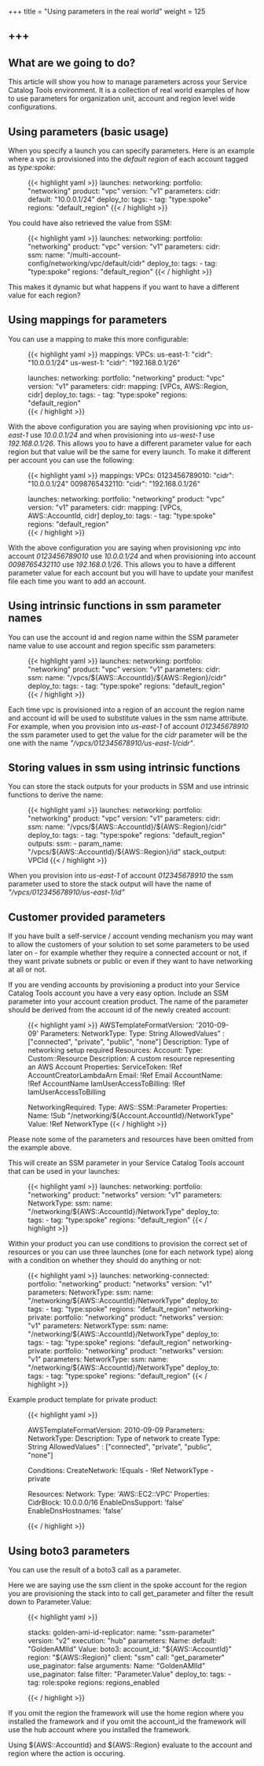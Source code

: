 +++
title = "Using parameters in the real world"
weight = 125

+++
---

## What are we going to do?

This article will show you how to manage parameters across your Service Catalog Tools environment.  It is a collection 
of real world examples of how to use parameters for organization unit, account and region level wide configurations. 


## Using parameters (basic usage)

When you specify a launch you can specify parameters.  Here is an example where a vpc is provisioned into the *default
region* of each account tagged as *type:spoke*:

 <figure>
  {{< highlight yaml >}}
launches:
  networking:
    portfolio: "networking"
    product: "vpc"
    version: "v1"
    parameters:
      cidr:
        default: "10.0.0.1/24"
    deploy_to:
      tags:
        - tag: "type:spoke"
          regions: "default_region"  
  {{< / highlight >}}
 </figure>

You could have also retrieved the value from SSM:

 <figure>
  {{< highlight yaml >}}
launches:
  networking:
    portfolio: "networking"
    product: "vpc"
    version: "v1"
    parameters:
      cidr:
        ssm: 
          name: "/multi-account-config/networking/vpc/default/cidr"
    deploy_to:
      tags:
        - tag: "type:spoke"
          regions: "default_region"  
  {{< / highlight >}}
 </figure>

This makes it dynamic but what happens if you want to have a different value for each region?

## Using mappings for parameters

You can use a mapping to make this more configurable:

 <figure>
  {{< highlight yaml >}}
mappings:
  VPCs:
    us-east-1:
      "cidr": "10.0.0.1/24"
    us-west-1:
      "cidr": "192.168.0.1/26"

launches:
  networking:
    portfolio: "networking"
    product: "vpc"
    version: "v1"
    parameters:
      cidr:
        mapping: [VPCs, AWS::Region, cidr] 
    deploy_to:
      tags:
        - tag: "type:spoke"
          regions: "default_region"  
  {{< / highlight >}}
 </figure>

With the above configuration you are saying when provisioning *vpc* into *us-east-1* use *10.0.0.1/24* and when 
provisioning into *us-west-1* use *192.168.0.1/26*.  This allows you to have a different parameter value for each region 
but that value will be the same for every launch.  To make it different per account you can use the following:

 <figure>
  {{< highlight yaml >}}
mappings:
  VPCs:
    0123456789010:
      "cidr": "10.0.0.1/24"
    0098765432110:
      "cidr": "192.168.0.1/26"

launches:
  networking:
    portfolio: "networking"
    product: "vpc"
    version: "v1"
    parameters:
      cidr:
        mapping: [VPCs, AWS::AccountId, cidr]
    deploy_to:
      tags:
        - tag: "type:spoke"
          regions: "default_region"  
{{< / highlight >}}
 </figure>

With the above configuration you are saying when provisioning *vpc* into account *0123456789010* use *10.0.0.1/24* and 
when provisioning into account *0098765432110* use *192.168.0.1/26*.  This allows you to have a different parameter 
value for each account but you will have to update your manifest file each time you want to add an account.

## Using intrinsic functions in ssm parameter names

You can use the account id and region name within the SSM parameter name value to use account and region specific ssm
parameters:

 <figure>
  {{< highlight yaml >}}
launches:
  networking:
    portfolio: "networking"
    product: "vpc"
    version: "v1"
    parameters:
      cidr:
        ssm:
          name: "/vpcs/${AWS::AccountId}/${AWS::Region}/cidr"
    deploy_to:
      tags:
        - tag: "type:spoke"
          regions: "default_region"  
{{< / highlight >}}
 </figure>

Each time vpc is provisioned into a region of an account the region name and account id will be used to substitute 
values in the ssm name attribute.  For example, when you provision into *us-east-1* of account *012345678910* the ssm
parameter used to get the value for the *cidr* parameter will be the one with the name 
*"/vpcs/012345678910/us-east-1/cidr"*.

## Storing values in ssm using intrinsic functions

You can store the stack outputs for your products in SSM and use intrinsic functions to derive the name:

 <figure>
  {{< highlight yaml >}}
launches:
  networking:
    portfolio: "networking"
    product: "vpc"
    version: "v1"
    parameters:
      cidr:
        ssm:
          name: "/vpcs/${AWS::AccountId}/${AWS::Region}/cidr"
    deploy_to:
      tags:
        - tag: "type:spoke"
          regions: "default_region"  
    outputs:
      ssm:
        - param_name: "/vpcs/${AWS::AccountId}/${AWS::Region}/id"
          stack_output: VPCId
{{< / highlight >}}
 </figure>

When you provision into *us-east-1* of account *012345678910* the ssm parameter used to store the stack output will 
have the name of *"/vpcs/012345678910/us-east-1/id"*

## Customer provided parameters

If you have built a self-service / account vending mechanism you may want to allow the customers of your solution to set 
some parameters to be used later on - for example whether they require a connected account or not, if they want private
subnets or public or even if they want to have networking at all or not.  

If you are vending accounts by provisioning a product into your Service Catalog Tools account you have a very easy 
option.  Include an SSM parameter into your account creation product.  The name of the parameter should be derived 
from the account id of the newly created account:

 <figure>
  {{< highlight yaml >}}
AWSTemplateFormatVersion: '2010-09-09'
Parameters:
  NetworkType:
    Type: String
    AllowedValues" : ["connected", "private", "public", "none"]
    Description: Type of networking setup required
Resources:
  Account:
    Type: Custom::Resource
    Description: A custom resource representing an AWS Account
    Properties:
      ServiceToken: !Ref AccountCreatorLambdaArn
      Email: !Ref Email
      AccountName: !Ref AccountName
      IamUserAccessToBilling: !Ref IamUserAccessToBilling

  NetworkingRequired:
    Type: AWS::SSM::Parameter
    Properties:
      Name: !Sub "/networking/${Account.AccountId}/NetworkType"
      Value: !Ref NetworkType
{{< / highlight >}}
 </figure>

Please note some of the parameters and resources have been omitted from the example above.

This will create an SSM parameter in your Service Catalog Tools account that can be used in your launches:

 <figure>
  {{< highlight yaml >}}
launches:
  networking:
    portfolio: "networking"
    product: "networks"
    version: "v1"
    parameters:
      NetworkType:
        ssm:
          name: "/networking/${AWS::AccountId}/NetworkType"
    deploy_to:
      tags:
        - tag: "type:spoke"
          regions: "default_region"  
{{< / highlight >}}
 </figure>

Within your product you can use conditions to provision the correct set of resources or you can use three launches (one
for each network type) along with a condition on whether they should do anything or not:

 <figure>
  {{< highlight yaml >}}
launches:
  networking-connected:
    portfolio: "networking"
    product: "networks"
    version: "v1"
    parameters:
      NetworkType:
        ssm:
          name: "/networking/${AWS::AccountId}/NetworkType"
    deploy_to:
      tags:
        - tag: "type:spoke"
          regions: "default_region"  
  networking-private:
    portfolio: "networking"
    product: "networks"
    version: "v1"
    parameters:
      NetworkType:
        ssm:
          name: "/networking/${AWS::AccountId}/NetworkType"
    deploy_to:
      tags:
        - tag: "type:spoke"
          regions: "default_region"  
  networking-private:
    portfolio: "networking"
    product: "networks"
    version: "v1"
    parameters:
      NetworkType:
        ssm:
          name: "/networking/${AWS::AccountId}/NetworkType"
    deploy_to:
      tags:
        - tag: "type:spoke"
          regions: "default_region"  
{{< / highlight >}}
 </figure>

Example product template for private product:

 <figure>
  {{< highlight yaml >}}

AWSTemplateFormatVersion: 2010-09-09
Parameters:
  NetworkType:
    Description: Type of network to create
    Type: String
    AllowedValues" : ["connected", "private", "public", "none"]

Conditions:
  CreateNetwork: !Equals
    - !Ref NetworkType
    - private

Resources:
  Network:
    Type: 'AWS::EC2::VPC'
    Properties:
      CidrBlock: 10.0.0.0/16
      EnableDnsSupport: 'false'
      EnableDnsHostnames: 'false'

{{< / highlight >}}
 </figure>


## Using boto3 parameters

You can use the result of a boto3 call as a parameter.  

Here we are saying use the ssm client in the spoke account for the region you are provisioning the stack into to call 
get_parameter and filter the result down to Parameter.Value:

 <figure>
  {{< highlight yaml >}}

stacks:
  golden-ami-id-replicator:
    name: "ssm-parameter"
    version: "v2"
    execution: "hub"
    parameters:
      Name:
        default: "GoldenAMIId"
      Value:
        boto3:
          account_id: "${AWS::AccountId}"
          region: "${AWS::Region}"
          client: "ssm"
          call: "get_parameter"
          use_paginator: false
          arguments:
            Name: "GoldenAMIId"
          use_paginator: false
          filter: "Parameter.Value"
    deploy_to:
      tags:
        - tag: role:spoke
          regions: regions_enabled

{{< / highlight >}}
 </figure>

If you omit the region the framework will use the home region where you installed the framework and if you omit the 
account_id the framework will use the hub account where you installed the framework.

Using ${AWS::AccountId} and ${AWS::Region} evaluate to the account and region where the action is occuring.